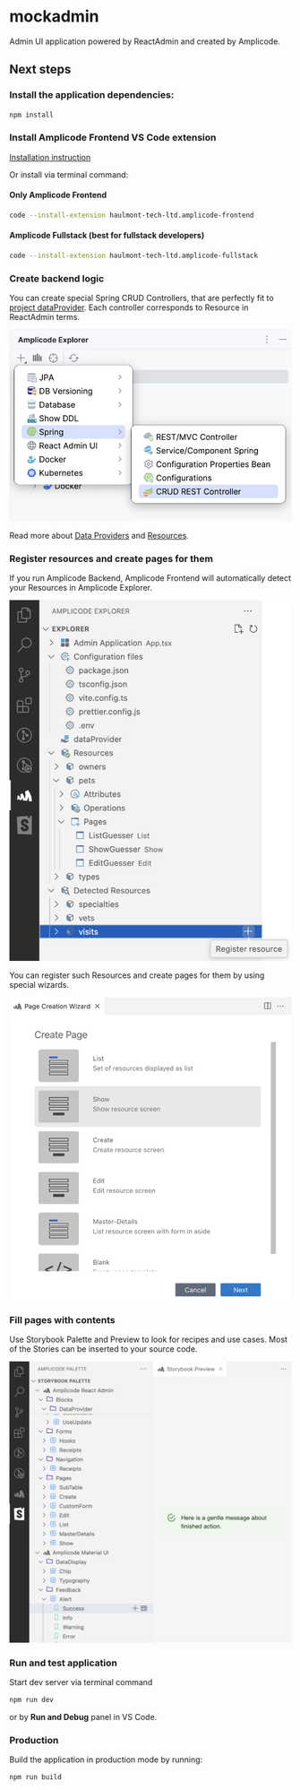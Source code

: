 # mockadmin

Admin UI application powered by ReactAdmin and created by Amplicode.

## Next steps

### Install the application dependencies:

```sh
npm install
```

### Install Amplicode Frontend VS Code extension

[Installation instruction](https://amplicode.ru/documentation/installation-guide-vs-code/#ustanovka-rasshireniya-cherez-vs-code-extensions-panel)

Or install via terminal command:

#### Only Amplicode Frontend
```sh
code --install-extension haulmont-tech-ltd.amplicode-frontend
```
#### Amplicode Fullstack (best for fullstack developers)
```sh
code --install-extension haulmont-tech-ltd.amplicode-fullstack
```

### Create backend logic

You can create special Spring CRUD Controllers, that are perfectly fit to [project dataProvider](src/providers/springDataProvider.ts). Each controller corresponds to Resource in ReactAdmin terms.

![CRUD Controller](https://github.com/Amplicode/amplicode-create-app/blob/master/media/create_crud_controller_action.png?raw=true)

Read more about [Data Providers](https://marmelab.com/react-admin/Architecture.html#providers) and [Resources](https://marmelab.com/react-admin/Resource.html).

### Register resources and create pages for them

If you run Amplicode Backend, Amplicode Frontend will automatically detect your Resources in Amplicode Explorer. 

![Explorer](https://github.com/Amplicode/amplicode-create-app/blob/master/media/amplicode_frontent_explorer.png?raw=true)

You can register such Resources and create pages for them by using special wizards.

![Wizard](https://github.com/Amplicode/amplicode-create-app/blob/master/media/page_wizard.png?raw=true)

### Fill pages with contents

Use Storybook Palette and Preview to look for recipes and use cases. Most of the Stories can be inserted to your source code.

![Storybook](https://github.com/Amplicode/amplicode-create-app/blob/master/media/storybook.png?raw=true)

### Run and test application

Start dev server via terminal command

```sh
npm run dev
```

or by <b>Run and Debug</b> panel in VS Code.

### Production

Build the application in production mode by running:

```sh
npm run build
```